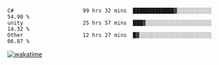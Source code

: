 <!--START_SECTION:waka-->

```text
C#                      99 hrs 32 mins  █████████████▓░░░░░░░░░░░   54.90 %
unity                   25 hrs 57 mins  ███▓░░░░░░░░░░░░░░░░░░░░░   14.32 %
Other                   12 hrs 27 mins  █▓░░░░░░░░░░░░░░░░░░░░░░░   06.87 %
```

<!--END_SECTION:waka-->
[![wakatime](https://wakatime.com/badge/user/6c2f442e-41b4-42e3-bc06-d5d8203ad1da.svg)](https://wakatime.com/@6c2f442e-41b4-42e3-bc06-d5d8203ad1da)
